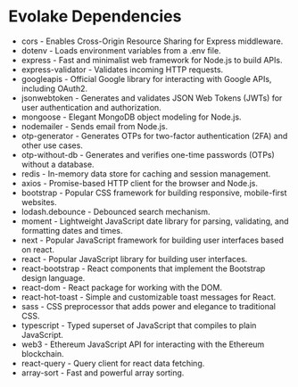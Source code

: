 # Evolake Dependencies

* cors - Enables Cross-Origin Resource Sharing for Express middleware.
* dotenv - Loads environment variables from a .env file.
* express - Fast and minimalist web framework for Node.js to build APIs.
* express-validator - Validates incoming HTTP requests.
* googleapis - Official Google library for interacting with Google APIs, including OAuth2.
* jsonwebtoken - Generates and validates JSON Web Tokens (JWTs) for user authentication and authorization.
* mongoose - Elegant MongoDB object modeling for Node.js.
* nodemailer - Sends email from Node.js.
* otp-generator - Generates OTPs for two-factor authentication (2FA) and other use cases.
* otp-without-db - Generates and verifies one-time passwords (OTPs) without a database.
* redis - In-memory data store for caching and session management.
* axios - Promise-based HTTP client for the browser and Node.js.
* bootstrap - Popular CSS framework for building responsive, mobile-first websites.
* lodash.debounce - Debounced search mechanism.
* moment - Lightweight JavaScript date library for parsing, validating, and formatting dates and times.
* next - Popular JavaScript framework for building user interfaces based on react.
* react - Popular JavaScript library for building user interfaces.
* react-bootstrap - React components that implement the Bootstrap design language.
* react-dom - React package for working with the DOM.
* react-hot-toast - Simple and customizable toast messages for React.
* sass - CSS preprocessor that adds power and elegance to traditional CSS.
* typescript - Typed superset of JavaScript that compiles to plain JavaScript.
* web3 - Ethereum JavaScript API for interacting with the Ethereum blockchain.
* react-query - Query client for react data fetching.
* array-sort - Fast and powerful array sorting.